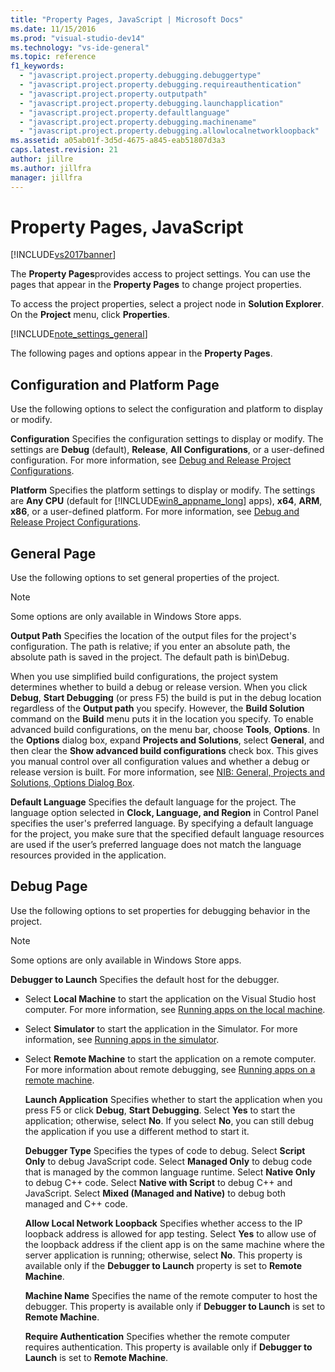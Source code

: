 ```yaml
---
title: "Property Pages, JavaScript | Microsoft Docs"
ms.date: 11/15/2016
ms.prod: "visual-studio-dev14"
ms.technology: "vs-ide-general"
ms.topic: reference
f1_keywords:
  - "javascript.project.property.debugging.debuggertype"
  - "javascript.project.property.debugging.requireauthentication"
  - "javascript.project.property.outputpath"
  - "javascript.project.property.debugging.launchapplication"
  - "javascript.project.property.defaultlanguage"
  - "javascript.project.property.debugging.machinename"
  - "javascript.project.property.debugging.allowlocalnetworkloopback"
ms.assetid: a05ab01f-3d5d-4675-a845-eab51807d3a3
caps.latest.revision: 21
author: jillre
ms.author: jillfra
manager: jillfra
---
```

# Property Pages, JavaScript
[!INCLUDE[vs2017banner](../../includes/vs2017banner.md)]

The **Property Pages**provides access to project settings. You can use the pages that appear in the **Property Pages** to change project properties.

 To access the project properties, select a project node in **Solution Explorer**. On the **Project** menu, click **Properties**.

 [!INCLUDE[note_settings_general](../../includes/note-settings-general-md.md)]

 The following pages and options appear in the **Property Pages**.

## Configuration and Platform Page
 Use the following options to select the configuration and platform to display or modify.

 **Configuration**
 Specifies the configuration settings to display or modify. The settings are **Debug** (default), **Release**, **All Configurations**, or a user-defined configuration. For more information, see [Debug and Release Project Configurations](https://msdn.microsoft.com/0440b300-0614-4511-901a-105b771b236e).

 **Platform**
 Specifies the platform settings to display or modify. The settings are **Any CPU** (default for [!INCLUDE[win8_appname_long](../../includes/win8-appname-long-md.md)] apps), **x64**, **ARM**, **x86**, or a user-defined platform. For more information, see [Debug and Release Project Configurations](https://msdn.microsoft.com/0440b300-0614-4511-901a-105b771b236e).

## General Page
 Use the following options to set general properties of the project.

> [!NOTE]
> Some options are only available in Windows Store apps.

 **Output Path**
 Specifies the location of the output files for the project's configuration. The path is relative; if you enter an absolute path, the absolute path is saved in the project. The default path is bin\Debug.

 When you use simplified build configurations, the project system determines whether to build a debug or release version. When you click  **Debug**, **Start Debugging** (or press F5)  the build is put in the debug location regardless of the **Output path** you specify. However, the **Build Solution** command on the **Build** menu puts it in the location you specify. To enable advanced build configurations, on the menu bar, choose **Tools**, **Options**. In the **Options** dialog box, expand **Projects and Solutions**, select **General**, and then clear the **Show advanced build configurations** check box. This gives you manual control over all configuration values and whether a debug or release version is built. For more information, see [NIB: General, Projects and Solutions, Options Dialog Box](https://msdn.microsoft.com/8f8e37e8-b28d-4b13-bfeb-ea4d3312aeca).

 **Default Language**
 Specifies the default language for the project. The language option selected in **Clock, Language, and Region** in Control Panel specifies the user's preferred language. By specifying a default language for the project, you make sure that the specified default language resources are used if the user’s preferred language does not match the language resources provided in the application.

## Debug Page
 Use the following options to set properties for debugging behavior in the project.

> [!NOTE]
> Some options are only available in Windows Store apps.

 **Debugger to Launch**
 Specifies the default host for the debugger.

- Select **Local Machine** to start the application on the Visual Studio host computer. For more information, see [Running apps on the local machine](https://go.microsoft.com/fwlink/?LinkId=234912).

- Select **Simulator** to start the application in the Simulator. For more information, see [Running apps in the simulator](https://go.microsoft.com/fwlink/?LinkId=234913).

- Select **Remote Machine** to start the application on a remote computer. For more information about remote debugging, see [Running apps on a remote machine](https://go.microsoft.com/fwlink/?LinkId=234914).

  **Launch Application**
  Specifies whether to start the application when you press F5 or click **Debug**, **Start Debugging**. Select **Yes** to start the application; otherwise, select **No**. If you select **No**, you can still debug the application if you use a different method to start it.

  **Debugger Type**
  Specifies the types of code to debug. Select **Script Only** to debug JavaScript code. Select **Managed Only** to debug code that is managed by the common language runtime. Select **Native Only** to debug C++ code. Select **Native with Script** to debug C++ and JavaScript. Select **Mixed (Managed and Native)** to debug both managed and C++ code.

  **Allow Local Network Loopback**
  Specifies whether access to the IP loopback address is allowed for app testing. Select **Yes** to allow use of the loopback address if the client app is on the same machine where the server application is running; otherwise, select **No**. This property is available only if the **Debugger to Launch** property is set to **Remote Machine**.

  **Machine Name**
  Specifies the name of the remote computer to host the debugger. This property is available only if **Debugger to Launch** is set to **Remote Machine**.

  **Require Authentication**
  Specifies whether the remote computer requires authentication. This property is available only if **Debugger to Launch** is set to **Remote Machine**.
